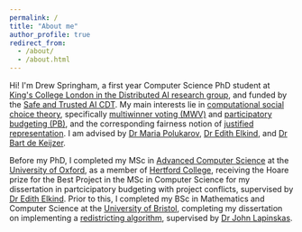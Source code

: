 ```yaml
---
permalink: /
title: "About me"
author_profile: true
redirect_from: 
  - /about/
  - /about.html
---
```


Hi! I'm Drew Springham, a first year Computer Science PhD student at [King's College London in the Distributed AI research group](https://www.kcl.ac.uk/research/dai), and funded by the [Safe and Trusted AI CDT](https://safeandtrustedai.org/). My main interests lie in [computational social choice theory](https://en.wikipedia.org/wiki/Computational_social_choice), specifically [multiwinner voting (MWV)](https://en.wikipedia.org/wiki/Multiwinner_voting) and [participatory budgeting (PB)](https://en.wikipedia.org/wiki/Participatory_budgeting), and the corresponding fairness notion of [justified representation](https://en.wikipedia.org/wiki/Justified_representation). I am advised by [Dr Maria Polukarov](https://www.kcl.ac.uk/people/maria-polukarov), [Dr Edith Elkind](https://www.cs.ox.ac.uk/people/edith.elkind/), and [Dr Bart de Keijzer](https://www.kcl.ac.uk/people/bart-de-keijzer).

Before my PhD, I completed my MSc in [Advanced Computer Science](https://www.ox.ac.uk/admissions/graduate/courses/msc-advanced-computer-science) at the [University of Oxford](https://www.cs.ox.ac.uk/), as a member of [Hertford College](https://www.hertford.ox.ac.uk/), receiving the Hoare prize for the Best Project in the MSc in Computer Science for my dissertation in partcicipatory budgeting with project conflicts, supervised by [Dr Edith Elkind](https://www.cs.ox.ac.uk/people/edith.elkind/). Prior to this, I completed my BSc in Mathematics and Computer Science at the [University of Bristol](https://www.bristol.ac.uk/engineering/schools/computer-science/), completing my dissertation on implementing a [redistricting algorithm](https://doi.org/10.4230/LIPIcs.FORC.2021.3), supervised by [Dr John Lapinskas](https://orcid.org/0000-0003-3197-0854).